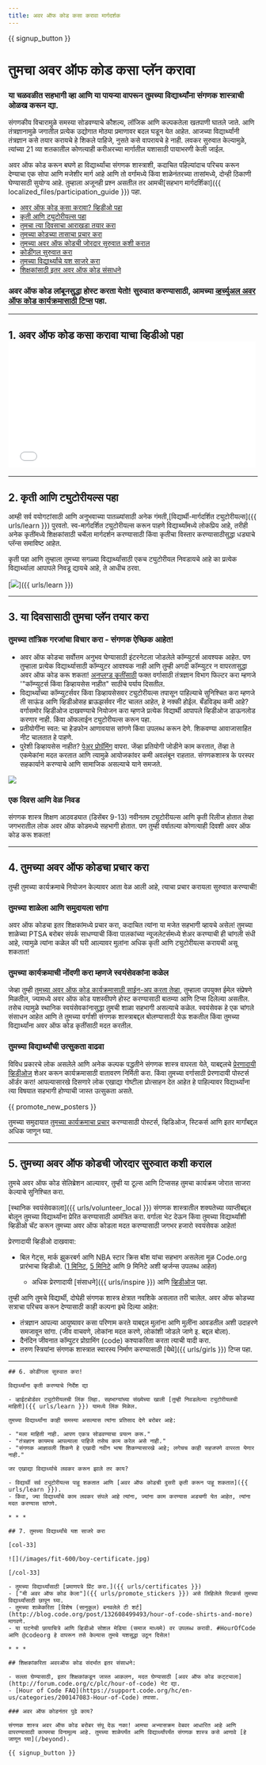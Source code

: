 ```yaml
---
title: अवर ऑफ कोड कसा करावा मार्गदर्शक
---
```


{{ signup_button }}

# तुमचा अवर ऑफ कोड कसा प्लॅन करावा

### या चळवळीत सहभागी व्हा आणि या पायऱ्या वापरून तुमच्या विद्यार्थ्यांना संगणक शास्त्राची ओळख करून द्या.

संगणकीय विचारामुळे समस्या सोडवण्याचे कौशल्य, लॉजिक आणि कल्पकतेला खतपाणी घातले जाते. आणि तंत्रज्ञानामुळे जगातील प्रत्येक उद्योगात मोठ्या प्रमाणावर बदल घडून येत आहेत. आजच्या विद्यार्थ्यांनी तंत्रज्ञान कसे तयार करायचे हे शिकले पाहिजे, नुसते कसे वापरायचे हे नाही. लवकर सुरुवात केल्यामुळे, त्यांच्या 21 व्या शतकातील कोणत्याही करीअरच्या मार्गातील यशासाठी पायाभरणी केली जाईल.

अवर ऑफ कोड करून बघणे हा विद्यार्थ्यांचा संगणक शास्त्राशी, कदाचित पहिल्यांदाच परिचय करून देण्याचा एक सोपा आणि मजेशीर मार्ग आहे आणि तो वर्गामध्ये किंवा शाळेनंतरच्या तासांमध्ये, दोन्ही ठिकाणी घेण्यासाठी सुयोग्य आहे. तुम्हाला अजूनही प्रश्न असतील तर आमची[सहभाग मार्गदर्शिका]({{ localized_files/participation_guide }}) पहा.

- [अवर ऑफ कोड कसा करावा? व्हिडीओ पहा](#how-to-video)
- [कृती आणि ट्युटोरीयल्स पहा ](#explore-activities)
- [तुमचा त्या दिवसाचा आराखडा तयार करा](#create-your-plan)
- [तुमच्या कोडच्या तासाचा प्रचार करा ](#promote-your-hour)
- [तुमच्या अवर ऑफ कोडची जोरदार सुरुवात कशी कराल](#how-to-start)
- [कोडींगल सुरुवात करा](#code)
- [तुमच्या विद्यार्थ्यांचे यश साजरे करा](#celebrate)
- [शिक्षकांसाठी इतर अवर ऑफ कोड संसाधने](#other-resources)

### अवर ऑफ कोड लांबूनसुद्धा होस्ट करता येतो! सुरुवात करण्यासाठी, आमच्या [व्हर्च्युअल अवर ऑफ कोड कार्यक्रमासाठी टिप्स](https://hourofcode.com/us/how-to/virtual) पहा.

* * *

<a id="how-to-video"></a>

## 1. अवर ऑफ कोड कसा करावा याचा व्हिडीओ पहा <iframe width="500" height="255" src="//www.youtube.com/embed/SrnvvWDm73k" frameborder="0" allowfullscreen mark="crwd-mark"></iframe> 

* * *

<a id="explore-activities"></a>

## 2. कृती आणि ट्युटोरीयल्स पहा

आम्ही सर्व वयोगटांसाठी आणि अनुभवाच्या पातळ्यांसाठी अनेक गंमती,[विद्यार्थी-मार्गदर्शित ट्युटोरीयल्स]({{ urls/learn }}) पुरवतो. स्व-मार्गदर्शित ट्युटोरीयल्स करून पाहणे विद्यार्थ्यांमध्ये लोकप्रिय आहे, तरीही अनेक कृतींमध्ये शिक्षकांसाठी चर्चेला मार्गदर्शन करण्यासाठी किंवा कृतीचा विस्तार करण्यासाठीसुद्धा धड्याचे प्लॅन्स समाविष्ट आहेत. 

कृती पहा आणि तुम्हाला तुमच्या सगळ्या विद्यार्थ्यांसाठी एकच ट्युटोरीयल निवडायचे आहे का प्रत्येक विद्यार्थ्याला आपापले निवडू द्यायचे आहे, ते आधीच ठरवा. 

[![](/images/fit-600/tutorials.png)]({{ urls/learn }})

* * *

<a id="create-your-plan"></a>

## 3. या दिवसासाठी तुमचा प्लॅन तयार करा

### तुमच्या तांत्रिक गरजांचा विचार करा - संगणक ऐच्छिक आहेत!

- अवर ऑफ कोडचा सर्वोत्तम अनुभव घेण्यासाठी इंटरनेटला जोडलेले कॉम्प्युटर्स आवश्यक आहेत. पण तुम्हाला प्रत्येक विद्यार्थ्यासाठी कॉम्प्युटर आवश्यक नाही आणि तुम्ही अगदी कॉम्प्युटर न वापरतासुद्धा अवर ऑफ कोड करू शकता! [अनप्लग्ड कृतींसाठी](/learn) फक्त वर्गासाठी तंत्रज्ञान विभाग फिल्टर करा म्हणजे '"कॉम्प्युटर्स किंवा डिव्हायसेस नाहीत" साठीचे पर्याय दिसतील. 
- विद्यार्थ्यांच्या कॉम्प्युटर्सवर किंवा डिव्हायसेसवर ट्युटोरीयल्स तपासून पाहिल्याचे सुनिश्चित करा म्हणजे ती साऊंड आणि व्हिडीओसह ब्राऊझर्सवर नीट चालत आहेत, हे नक्की होईल. बँडविड्थ कमी आहे? वर्गासमोर व्हिडीओज दाखवण्याचे नियोजन करा म्हणजे प्रत्येक विद्यार्थी आपापले व्हिडीओज डाऊनलोड करणार नाही. किंवा ऑफलाईन ट्युटोरीयल्स करून पहा.
- प्रतीयोगींना स्वत: चा हेडफोन आणावयास सांगणे किंवा उपलब्ध करून देणे. शिकवण्या आवाजासाहित नीट चालतात हे पाहणे.
- पुरेशी डिव्हायसेस नाहीत? [पेअर प्रोग्रॅमिंग](https://www.youtube.com/watch?v=vgkahOzFH2Q) वापरा. जेंव्हा प्रतियोगी जोडीने काम करतात, तेंव्हा ते एकमेकांना मदत करतात आणि त्यामुळे आयोजकांवर कमी अवलंबून राहतात. संगणकशास्त्र के परस्पर सहकार्याने करण्याचे आणि सामाजिक असल्याचे याने समजते.

<img src="/images/fit-600/group_ipad.jpg" />

### एक दिवस आणि वेळ निवड

संगणक शास्त्र शिक्षण आठवड्यात (डिसेंबर 9-13) नवीनतम ट्युटोरीयल्स आणि कृती रिलीज होतात तेव्हा जगभरातील लोक अवर ऑफ कोडमध्ये सहभागी होतात. पण तुम्ही वर्षातल्या कोणत्याही दिवशी अवर ऑफ कोड करू शकता!

* * *

<a id="promote-your-hour"></a>

## 4. तुमच्या अवर ऑफ कोडचा प्रचार करा

तुम्ही तुमच्या कार्यक्रमाचे नियोजन केल्यावर आता वेळ आली आहे, त्याचा प्रचार करायला सुरुवात करण्याची!

### तुमच्या शाळेला आणि समुदायला सांगा

अवर ऑफ कोडचा इतर शिक्षकांमध्ये प्रचार करा, कदाचित त्यांना या मजेत सहभागी व्हायचे असेल! तुमच्या शाळेच्या PTSA बरोबर संपर्क साधण्याची किंवा पालकांच्या न्यूजलेटर्समध्ये शेअर करण्याची ही चांगली संधी आहे, त्यामुळे त्यांना कळेल की घरी आल्यावर मुलांना अधिक कृती आणि ट्युटोरीयल्स करायची असू शकतात! 

### तुमच्या कार्यक्रमाची नोंदणी करा म्हणजे स्वयंसेवकांना कळेल

जेव्हा तुम्ही [तुमच्या अवर ऑफ कोड कार्यक्रमासाठी साईन-अप करता तेव्हा](/), तुम्हाला उपयुक्त ईमेल संप्रेषणे मिळतील, ज्यामध्ये अवर ऑफ कोड यशस्वीपणे होस्ट करण्यासाठी बातम्या आणि टिप्स दिलेल्या असतील. तसेच त्यामुळे स्थानिक स्वयंसेवकांनासुद्धा तुमची शाळा सहभागी असल्याचे कळेल. स्वयंसेवक हे एक चांगले संसाधन आहेत आणि ते तुमच्या वर्गाशी संगणक शास्त्राबद्दल बोलण्यासाठी येऊ शकतील किंवा तुमच्या विद्यार्थ्यांना अवर ऑफ कोड कृतींसाठी मदत करतील.

### तुमच्या विद्यार्थ्यांची उत्सुकता वाढवा

विविध प्रकारचे लोक असलेले आणि अनेक कल्पक पद्धतीने संगणक शास्त्र वापरता येते, याबद्दलचे [प्रेरणादायी व्हिडीओज](/promote/resources) शेअर करून कार्यक्रमासाठी वातावरण निर्मिती करा. किंवा तुमच्या वर्गासाठी प्रेरणादायी पोस्टर्स ऑर्डर करा! आपल्यासारखे दिसणारे लोक एखाद्या गोष्टीला प्रोत्साहन देत आहेत हे पाहिल्यावर विद्यार्थ्यांना त्या विषयात सहभागी होण्याची जास्त उत्सुकता असते.

{{ promote_new_posters }}

तुमच्या समुदायात [तुमच्या कार्यक्रमाचा प्रचार](/promote/resources#posters) करण्यासाठी पोस्टर्स, व्हिडिओज, स्टिकर्स आणि इतर मार्गांबद्दल अधिक जाणून घ्या. 

* * *

<a id="how-to-start"></a>

## 5. तुमच्या अवर ऑफ कोडची जोरदार सुरुवात कशी कराल

तुमचे अवर ऑफ कोड सेलिब्रेशन आल्यावर, तुम्ही या टूल्स आणि टिप्ससह तुमचा कार्यक्रम जोरात साजरा केल्याचे सुनिश्चित करा.

[स्थानिक स्वयंसेवकाला]({{ urls/volunteer_local }}) संगणक शास्त्रातील शक्यतेच्या व्याप्तीबद्दल बोलून तुमच्या विद्यार्थ्यांना प्रेरित करण्यासाठी आमंत्रित करा. वर्गाला भेट देऊन किंवा तुमच्या विद्यार्थ्यांशी व्हिडीओ चॅट करून तुमच्या अवर ऑफ कोडला मदत करण्यासाठी जगभर हजारो स्वयंसेवक आहेत!

प्रेरणादायी व्हिडीओ दाखवावा:

- बिल गेट्स, मार्क झुकरबर्ग आणि NBA स्टार क्रिस बॉश यांचा सहभाग असलेला मूळ Code.org प्रारंभाचा व्हिडीओ. ([1 मिनिट](https://www.youtube.com/watch?v=qYZF6oIZtfc), [5 मिनिटे](https://www.youtube.com/watch?v=nKIu9yen5nc) आणि 9 मिनिटे अशी व्हर्जन्स उपलब्ध आहेत)</li> 
    
    - अधिक प्रेरणादायी [संसाधने]({{ urls/inspire }}) आणि [व्हिडीओज](https://www.youtube.com/playlist?list=PLzdnOPI1iJNfpD8i4Sx7U0y2MccnrNZuP) पहा.</ul> 
    
    तुम्ही आणि तुमचे विद्यार्थी, दोघेही संगणक शास्त्र क्षेत्रात नवशिके असलात तरी चालेल. अवर ऑफ कोडच्या सत्राचा परिचय करून देण्यासाठी काही कल्पना इथे दिल्या आहेत:
    
    - तंत्रज्ञान आपल्या आयुष्यावर कसा परिणाम करते याबद्दल मुलांना आणि मुलींना आवडतील अशी उदाहरणे समजावून सांगा. (जीव वाचवणे, लोकांना मदत करणे, लोकांशी जोडले जाणे इ. बद्दल बोला).
    - दैनंदिन जीवनात कॉम्पुटर प्रोग्रामिंग (code) कश्याकरिता करता त्याची यादी करा.
    - तरुण स्त्रियांना संगणक शास्त्रात स्वारस्य निर्माण करण्यासाठी [येथे]({{ urls/girls }}) टिप्स पहा.
    
    * * *
    
    

<a id="code"></a>

    
    ## 6. कोडींगला सुरुवात करा!
    
    विद्यार्थ्यांना कृती करण्याचे निर्देश द्या
    
    - व्हाईटबोर्डवर ट्युटोरीयलची लिंक लिहा. सह्भाग्यांच्या संख्येच्या खाली [तुम्ही निवडलेल्या ट्युटोरीयलची माहिती]({{ urls/learn }}) यामध्ये लिंक मिळेल.
    
    तुमच्या विद्यार्थ्यांना काही समस्या असल्यास त्यांना प्रतिसाद देणे बरोबर आहे:
    
    - "मला माहिती नाही. आपण एकत्र सोडवण्याचा प्रयत्न करू."
    - "तंत्रज्ञान कायमच आपल्याला पाहिजे तसेच काम करेल असे नाही."
    - "संगणक आज्ञावली शिकणे हे एखादी नवीन भाषा शिकण्यासारखे आहे; लगेचच काही सहजपणे वापरता येणार नाही."
    
    जर एखाद्या विद्यार्थ्याचे लवकर करून झाले तर काय?
    
    - विद्यार्थी सर्व ट्युटोरीयल्स पाहू शकतात आणि [अवर ऑफ कोडची दुसरी कृती करून पाहू शकतात]({{ urls/learn }}).
    - किंवा, ज्या विद्यार्थ्यांचे काम लवकर संपले आहे त्यांना, ज्यांना काम करण्यास अडचणी येत आहेत, त्यांना मदत करण्यास सांगणे.
    
    * * *
    
    

<a id="celebrate"></a>

    
    ## 7. तुमच्या विद्यार्थ्यांचे यश साजरे करा
    
    [col-33]
    
    ![](/images/fit-600/boy-certificate.jpg)
    
    [/col-33]
    
    - तुमच्या विद्यार्थ्यांसाठी [प्रमाणपत्रे प्रिंट करा.]({{ urls/certificates }})
    - ["मी अवर ऑफ कोड केला"]({{ urls/promote_stickers }}) असे लिहिलेले स्टिकर्स तुमच्या विद्यार्थ्यांसाठी छापून घ्या.
    - तुमच्या शाळेकरिता [विशेष (सानुकूल) बनवलेले टी शर्ट](http://blog.code.org/post/132608499493/hour-of-code-shirts-and-more) मागवणे.
    - या घटनेची छायाचित्रे आणि व्हिडीओ सोशल मेडिया (समाज माध्यमे) वर उपलब्ध करावी. #HourOfCode आणि @codeorg हे वापरून तसे केल्यास तुमचे यशसुद्धा उठून दिसेल!
    
    * * *
    
    

<a id="other-resources"></a>

    
    ## शिक्षकांकरिता अवरऑफ कोड संदर्भात इतर संसाधने:
    
    - सल्ला घेण्यासाठी, इतर शिक्षकांकडून जास्त आकलन, मदत घेण्यासाठी [अवर ऑफ कोड कट्ट्याला](http://forum.code.org/c/plc/hour-of-code) भेट द्या.
    - [Hour of Code FAQ](https://support.code.org/hc/en-us/categories/200147083-Hour-of-Code) तपासा.
    
    ### अवर ऑफ कोडनंतर पुढे काय?
    
    संगणक शास्त्र अवर ऑफ कोड बरोबर संपू देऊ नका! आमचा अभ्यासक्रम वेबवर आधारित आहे आणि वापरण्यासाठी कायमचा विनामूल्य आहे. तुमच्या शाळेपर्यंत आणि विद्यार्थ्यांपर्यंत संगणक शास्त्र कसे आणावे [हे जाणून घ्या](/beyond).
    
    {{ signup_button }}